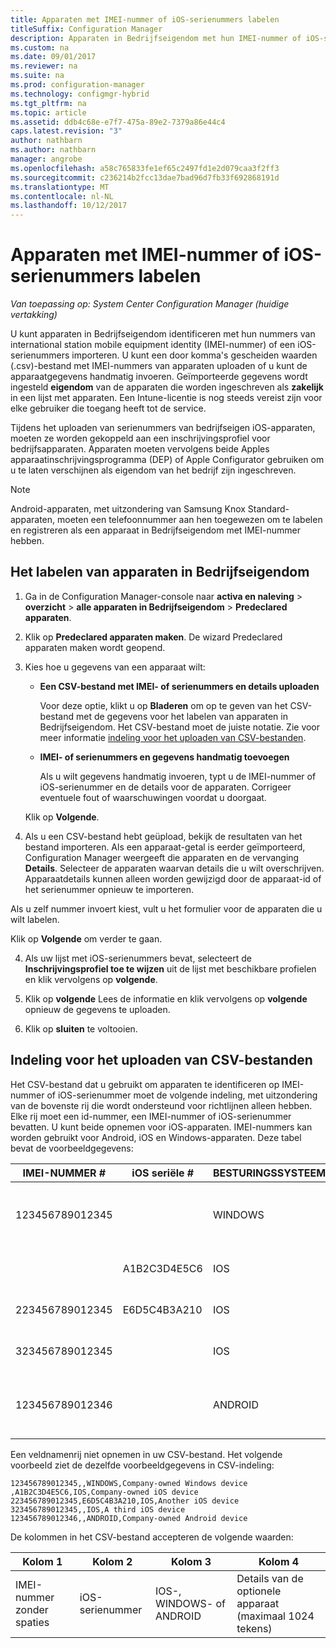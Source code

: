 ```yaml
---
title: Apparaten met IMEI-nummer of iOS-serienummers labelen
titleSuffix: Configuration Manager
description: Apparaten in Bedrijfseigendom met hun IMEI-nummer of iOS-serienummer labelen.
ms.custom: na
ms.date: 09/01/2017
ms.reviewer: na
ms.suite: na
ms.prod: configuration-manager
ms.technology: configmgr-hybrid
ms.tgt_pltfrm: na
ms.topic: article
ms.assetid: ddb4c68e-e7f7-475a-89e2-7379a86e44c4
caps.latest.revision: "3"
author: nathbarn
ms.author: nathbarn
manager: angrobe
ms.openlocfilehash: a58c765833fe1ef65c2497fd1e2d079caa3f2ff3
ms.sourcegitcommit: c236214b2fcc13dae7bad96d7fb33f692868191d
ms.translationtype: MT
ms.contentlocale: nl-NL
ms.lasthandoff: 10/12/2017
---
```

# <a name="predeclare-devices-with-imei-or-ios-serial-numbers"></a>Apparaten met IMEI-nummer of iOS-serienummers labelen

*Van toepassing op: System Center Configuration Manager (huidige vertakking)*

U kunt apparaten in Bedrijfseigendom identificeren met hun nummers van international station mobile equipment identity (IMEI-nummer) of een iOS-serienummers importeren. U kunt een door komma's gescheiden waarden (.csv)-bestand met IMEI-nummers van apparaten uploaden of u kunt de apparaatgegevens handmatig invoeren.  Geïmporteerde gegevens wordt ingesteld **eigendom** van de apparaten die worden ingeschreven als **zakelijk** in een lijst met apparaten. Een Intune-licentie is nog steeds vereist zijn voor elke gebruiker die toegang heeft tot de service.  

Tijdens het uploaden van serienummers van bedrijfseigen iOS-apparaten, moeten ze worden gekoppeld aan een inschrijvingsprofiel voor bedrijfsapparaten. Apparaten moeten vervolgens beide Apples apparaatinschrijvingsprogramma (DEP) of Apple Configurator gebruiken om u te laten verschijnen als eigendom van het bedrijf zijn ingeschreven.

>[!NOTE]
>Android-apparaten, met uitzondering van Samsung Knox Standard-apparaten, moeten een telefoonnummer aan hen toegewezen om te labelen en registreren als een apparaat in Bedrijfseigendom met IMEI-nummer hebben.

## <a name="how-to-predeclare-corporate-owned-devices"></a>Het labelen van apparaten in Bedrijfseigendom

1.  Ga in de Configuration Manager-console naar **activa en naleving** > **overzicht** > **alle apparaten in Bedrijfseigendom** > **Predeclared apparaten**.

2.  Klik op **Predeclared apparaten maken**. De wizard Predeclared apparaten maken wordt geopend.

3.  Kies hoe u gegevens van een apparaat wilt:

     -  **Een CSV-bestand met IMEI- of serienummers en details uploaden**

        Voor deze optie, klikt u op **Bladeren** om op te geven van het CSV-bestand met de gegevens voor het labelen van apparaten in Bedrijfseigendom. Het CSV-bestand moet de juiste notatie. Zie voor meer informatie [indeling voor het uploaden van CSV-bestanden](#format-for-uploading-csv-files).

     -  **IMEI- of serienummers en gegevens handmatig toevoegen**

        Als u wilt gegevens handmatig invoeren, typt u de IMEI-nummer of iOS-serienummer en de details voor de apparaten. Corrigeer eventuele fout of waarschuwingen voordat u doorgaat.

    Klik op **Volgende**.

4. Als u een CSV-bestand hebt geüpload, bekijk de resultaten van het bestand importeren. Als een apparaat-getal is eerder geïmporteerd, Configuration Manager weergeeft die apparaten en de vervanging **Details**. Selecteer de apparaten waarvan details die u wilt overschrijven. Apparaatdetails kunnen alleen worden gewijzigd door de apparaat-id of het serienummer opnieuw te importeren.

  Als u zelf nummer invoert kiest, vult u het formulier voor de apparaten die u wilt labelen.

  Klik op **Volgende** om verder te gaan.

4. Als uw lijst met iOS-serienummers bevat, selecteert de **Inschrijvingsprofiel toe te wijzen** uit de lijst met beschikbare profielen en klik vervolgens op **volgende**.

5. Klik op **volgende** Lees de informatie en klik vervolgens op **volgende** opnieuw de gegevens te uploaden.

6. Klik op **sluiten** te voltooien.

## <a name="format-for-uploading-csv-files"></a>Indeling voor het uploaden van CSV-bestanden

Het CSV-bestand dat u gebruikt om apparaten te identificeren op IMEI-nummer of iOS-serienummer moet de volgende indeling, met uitzondering van de bovenste rij die wordt ondersteund voor richtlijnen alleen hebben. Elke rij moet een id-nummer, een IMEI-nummer of iOS-serienummer bevatten. U kunt beide opnemen voor iOS-apparaten. IMEI-nummers kan worden gebruikt voor Android, iOS en Windows-apparaten. Deze tabel bevat de voorbeeldgegevens:

| IMEI-NUMMER #  | iOS seriële #  | BESTURINGSSYSTEEM | Details |
|------------ |---------------|-----|-----|
| 123456789012345    |   | WINDOWS | Windows-apparaat eigendom van het bedrijf|
|   | A1B2C3D4E5C6 | IOS |  Bedrijfseigen iOS-apparaat|
| 223456789012345 | E6D5C4B3A210 |   IOS |  Een ander iOS-apparaat|
| 323456789012345 |        |   IOS |    Een derde iOS-apparaat|
| 123456789012346 |         |   ANDROID |   Android-apparaat eigendom van het bedrijf|

Een veldnamenrij niet opnemen in uw CSV-bestand. Het volgende voorbeeld ziet de dezelfde voorbeeldgegevens in CSV-indeling:

```
123456789012345,,WINDOWS,Company-owned Windows device
,A1B2C3D4E5C6,IOS,Company-owned iOS device
223456789012345,E6D5C4B3A210,IOS,Another iOS device
323456789012345,,IOS,A third iOS device
123456789012346,,ANDROID,Company-owned Android device
```

De kolommen in het CSV-bestand accepteren de volgende waarden:

| Kolom 1 | Kolom 2 | Kolom 3 | Kolom 4 |
|---|---|---|---|
|IMEI-nummer zonder spaties | iOS-serienummer | IOS-, WINDOWS- of ANDROID | Details van de optionele apparaat (maximaal 1024 tekens) |
